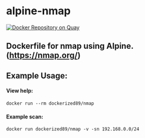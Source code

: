 alpine-nmap
======
[![Docker Repository on Quay](https://quay.io/repository/dockerized89/routersploit/status "Docker Repository on Quay")](https://quay.io/repository/dockerized89/routersploit)

## Dockerfile for nmap using Alpine. (https://nmap.org/)
 
Example Usage:
-----

#### View help:
    docker run --rm dockerized89/nmap
    
#### Example scan:

    docker run dockerized89/nmap -v -sn 192.168.0.0/24

